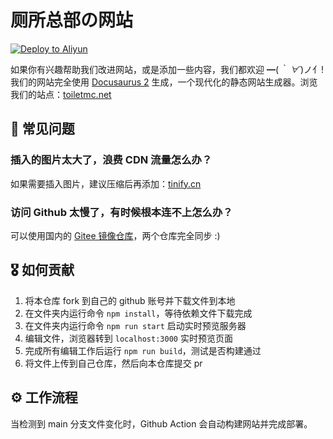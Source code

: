 # 厕所总部の网站

[![Deploy to Aliyun](https://github.com/ToiletMC/toiletmc.net/actions/workflows/deploy.yml/badge.svg)](https://github.com/ToiletMC/toiletmc.net/actions/workflows/deploy.yml)

如果你有兴趣帮助我们改进网站，或是添加一些内容，我们都欢迎 ━(_｀ ∀´_)ノ亻!  
我们的网站完全使用 [Docusaurus 2](https://docusaurus.io/zh-CN/) 生成，一个现代化的静态网站生成器。浏览我们的站点：[toiletmc.net](https://toiletmc.net)

## 🤔 常见问题

### 插入的图片太大了，浪费 CDN 流量怎么办？

如果需要插入图片，建议压缩后再添加：[tinify.cn](https://tinify.cn)

### 访问 Github 太慢了，有时候根本连不上怎么办？

可以使用国内的 [Gitee 镜像仓库](https://gitee.com/toiletmc/toiletmc.net)，两个仓库完全同步 :)

## 🎖️ 如何贡献

1. 将本仓库 fork 到自己的 github 账号并下载文件到本地
2. 在文件夹内运行命令 `npm install`，等待依赖文件下载完成
3. 在文件夹内运行命令 `npm run start` 启动实时预览服务器
4. 编辑文件，浏览器转到 `localhost:3000` 实时预览页面
5. 完成所有编辑工作后运行 `npm run build`，测试是否构建通过
6. 将文件上传到自己仓库，然后向本仓库提交 pr

## ⚙️ 工作流程

当检测到 main 分支文件变化时，Github Action 会自动构建网站并完成部署。
